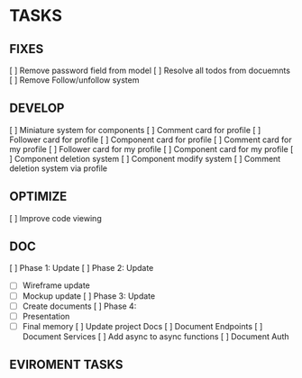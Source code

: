 # TASKS

## FIXES

[ ] Remove password field from model
[ ] Resolve all todos from docuemnts
[ ] Remove Follow/unfollow system

## DEVELOP

[ ] Miniature system for components
[ ] Comment card for profile
[ ] Follower card for profile
[ ] Component card for profile
[ ] Comment card for my profile
[ ] Follower card for my profile
[ ] Component card for my profile
[ ] Component deletion system
[ ] Component modify system
[ ] Comment deletion system via profile

## OPTIMIZE

[ ] Improve code viewing

## DOC

[ ] Phase 1: Update
[ ] Phase 2: Update

- [ ] Wireframe update
- [ ] Mockup update
      [ ] Phase 3: Update
- [ ] Create documents
      [ ] Phase 4:
- [ ] Presentation
- [ ] Final memory
      [ ] Update project Docs
      [ ] Document Endpoints
      [ ] Document Services
      [ ] Add async to async functions
      [ ] Document Auth

## EVIROMENT TASKS
